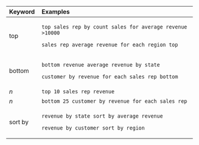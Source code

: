 <table>
   <colgroup>
      <col style="width:5%" />
      <col style="width:75%" />
   </colgroup>
   <thead class="thead" style="text-align:left;">
      <tr>
         <th>Keyword</th>
         <th>Examples</th>
      </tr>
   </thead>
   <tbody class="tbody">
      <tr>
         <td>top</td>
         <td>
            <p><code>top sales rep by count sales for average revenue &gt;10000</code>
            </p>
            <p><code>sales rep average revenue for each region top </code> </p>
         </td>
      </tr>
      <tr>
         <td>bottom</td>
         <td>
            <p><code>bottom revenue average revenue by state</code></p>
            <p><code>customer by revenue for each sales rep bottom </code></p>
         </td>
      </tr>
      <tr>
         <td><i>n</i></td>
         <td>
            <code>top 10 sales rep revenue</code>
         </td>
      </tr>
      <tr>
         <td><i>n</i></td>
         <td>
            <code>bottom 25 customer by revenue for each sales rep</code>
         </td>
      </tr>
      <tr>
         <td>sort by</td>
         <td>
            <p><code>revenue by state sort by average revenue</code></p>
            <p><code>revenue by customer sort by region</code></p>
         </td>
      </tr>
   </tbody>
</table>
